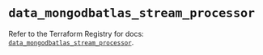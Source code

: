 # `data_mongodbatlas_stream_processor`

Refer to the Terraform Registry for docs: [`data_mongodbatlas_stream_processor`](https://registry.terraform.io/providers/mongodb/mongodbatlas/1.27.0/docs/data-sources/stream_processor).
